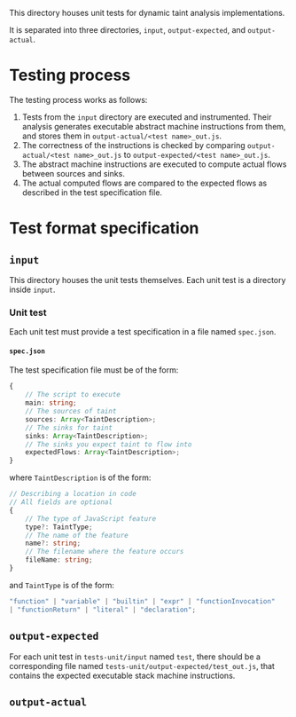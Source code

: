 This directory houses unit tests for dynamic taint analysis implementations.

It is separated into three directories, `input`, `output-expected`, and 
`output-actual`.

# Testing process

The testing process works as follows:
1. Tests from the `input` directory are executed and instrumented. Their analysis
   generates executable abstract machine instructions from them, and stores them
   in `output-actual/<test name>_out.js`.
2. The correctness of the instructions is checked by comparing
   `output-actual/<test name>_out.js` to
   `output-expected/<test name>_out.js`.
3. The abstract machine instructions are executed to compute actual flows
   between sources and sinks.
4. The actual computed flows are compared to the expected flows as described in
   the test specification file.
   
# Test format specification

## `input`
This directory houses the unit tests themselves. Each unit test is a directory
inside `input`.

### Unit test

Each unit test must provide a test specification in a file named `spec.json`.

#### `spec.json`

The test specification file must be of the form:

```typescript
{
    // The script to execute
    main: string;
    // The sources of taint
    sources: Array<TaintDescription>;
    // The sinks for taint
    sinks: Array<TaintDescription>;
    // The sinks you expect taint to flow into
    expectedFlows: Array<TaintDescription>;
}
```

where `TaintDescription` is of the form:

```typescript
// Describing a location in code
// All fields are optional
{
    // The type of JavaScript feature
    type?: TaintType;
    // The name of the feature
    name?: string;
    // The filename where the feature occurs
    fileName: string;
}
```

and `TaintType` is of the form:

```typescript
"function" | "variable" | "builtin" | "expr" | "functionInvocation" 
| "functionReturn" | "literal" | "declaration";
```

## `output-expected`

For each unit test in `tests-unit/input` named `test`, there should be a
corresponding file named `tests-unit/output-expected/test_out.js`, that contains
the expected executable stack machine instructions.

## `output-actual`
